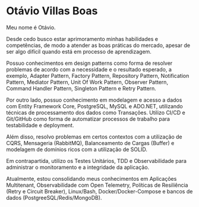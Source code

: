 # Otávio Villas Boas 

Meu nome é Otávio.

Desde cedo busco estar aprimoramento minhas habilidades e competências, de modo a atender as boas práticas do mercado, apesar de ser algo difícil quando está em processo de aprendizagem.

Possuo conhecimentos em design patterns como forma de resolver problemas de acordo com a necessidade e o resultado esperado, a exemplo, Adapter Pattern, Factory Pattern, Repository Pattern, Notification Pattern, Mediator Pattern, Unit Of Work Pattern, Observer Pattern, Command Handler Pattern, Singleton Pattern e Retry Pattern.

Por outro lado, possuo conhecimento em modelagem e acesso a dados com Entity Framework Core, PostgreSQL, MySQL e ADO.NET, utilizando técnicas de processamento dos dados como Transações. Utilizo CI/CD e Git/GitHub como forma de automatizar processos de trabalho para testabilidade e deployment.

Além disso, resolvo problemas em certos contextos com a utilização de CQRS, Mensageria (RabbitMQ), Balanceamento de Cargas (Buffer) e modelagem de domínios ricos com a utilização de SOLID.

Em contrapartida, utilizo os Testes Unitários, TDD e Observabilidade para administrar o monitoramento e a integridade da aplicação.

Atualmente, estou consolidando meus conhecimentos em Aplicações Multitenant, Observabilidade com Open Telemetry, Políticas de Resiliência (Retry e Circuit Breaker), Linux/Bash, Docker/Docker-Compose e bancos de dados (PostgreeSQL/Redis/MongoDB).
